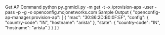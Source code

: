 Get AP 
Command
python py_gnmicli.py -m get -t <AP-IP> -x /provision-aps -user <username> -pass <password> -p <port> -g -o openconfig.mojonetworks.com
Sample Output
{
  "openconfig-ap-manager:provision-ap": [
    {
      "mac": "30:86:2D:B0:0F:EF", 
      "config": {
        "country-code": "IN", 
        "hostname": "arista"
      }, 
      "state": {
        "country-code": "IN", 
        "hostname": "arista"
      }
    }
  ]
}
